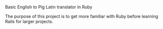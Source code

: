 Basic English to Pig Latin translator in Ruby

The purpose of this project is to get more familiar with Ruby before learning Rails for larger projects.